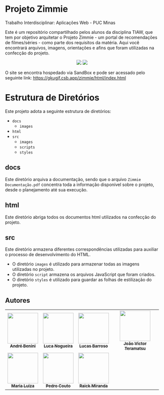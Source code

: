 # Projeto Zimmie
Trabalho Interdisciplinar: Aplicações Web - PUC Minas

Este é um repositório compartilhado pelos alunos da disciplina TIAW, que tem por objetivo arquitetar o Projeto Zimmie - um portal de recomendações de filmes/séries - como parte dos requisitos da matéria. Aqui você encontrará arquivos, imagens, orientações e afins que foram utilizadas na confecção do projeto.

<p align="center"> <img src="https://img.shields.io/github/stars/Juunaz-for-real/Projeto-Zimmie"/> <img src="https://img.shields.io/badge/Status-CONCLU%C3%8DDO-green"/> </p>

O site se encontra hospedado via SandBox e pode ser acessado pelo seguinte link: https://gkugjf.csb.app/zimmie/html/index.html

# Estrutura de Diretórios
Este projeto adota a seguinte estrutura de diretórios:

- `docs`
  - `images`
- `html`
- `src`
  - `images`
  - `scripts`
  - `styles`

## docs
Este diretório arquiva a documentação, sendo que o arquivo `Zimmie Documentação.pdf` concentra toda a informação disponível sobre o projeto, desde o planejamento até sua execução.

## html
Este diretório abriga todos os documentos html utilizados na confecção do projeto.

## src
Este diretório armazena diferentes correspondências utilizadas para auxiliar o processo de desenvolvimento do HTML.

- O diretório `images` é utilizado para armazenar todas as imagens utilizadas no projeto.
- O diretório `script` armazena os arquivos JavaScript que foram criados.
- O diretório `styles` é utilizado para guardar as folhas de estilização do projeto.
  
## Autores

<table>
  <tr>
  <td align="center"><a href="https://github.com/AndrePBpuc"><img src="https://avatars.githubusercontent.com/u/104533304?v=4" width="100px;" alt=""/><br /><sub><b>André Benini</b></sub></a></td>
  <td align="center"><a href="https://github.com/LucaNogz"><img src="https://avatars.githubusercontent.com/u/103080464?v=4" width="100px;" alt=""/><br /><sub><b>Luca Nogueira</b></sub></a></td>
  <td align="center"><a href="https://github.com/lucasbarrosor"><img src="https://avatars.githubusercontent.com/u/104537041?v=4" width="100px;" alt=""/><br /><sub><b>Lucas Barroso</b></sub></a></td>
  <td align="center"><a href="https://github.com/JoaoTeramatsu"><img src="https://avatars.githubusercontent.com/u/67931825?v=4" width="100px;" alt=""/><br /><sub><b>João Victor Teramatsu</b></sub></a></td>
  </tr>
  <tr>
  <td align="center"><a href="https://github.com/marialuizalenti"><img src="https://avatars.githubusercontent.com/u/107136437?v=4" width="100px;" alt=""/><br /><sub><b>Maria Luiza</b></sub></a></td>
  <td align="center"><a href="https://github.com/Eloinxd"><img src="https://avatars.githubusercontent.com/u/97035235?v=4" width="100px;" alt=""/><br /><sub><b>Pedro Couto</b></sub></a></td>
  <td align="center"><a href="https://github.com/Juunaz-for-real"><img src="https://avatars.githubusercontent.com/u/85577732?v=4" width="100px;" alt=""/><br /><sub><b>Raick Miranda</b></sub></a></td>
  </tr>
 </table>
